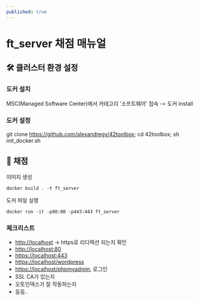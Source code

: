 ```yaml
---
published: true
---
```

# ft_server 채점 매뉴얼

## 🛠 클러스터 환경 설정

### 도커 설치
MSC(Managed Software Center)에서 카테고리 '소프트웨어' 접속 -> 도커 install

### 도커 설정
git clone https://github.com/alexandregv/42toolbox; cd 42toolbox; sh init_docker.sh

## 💯 채점
이미지 생성
~~~
docker build . -t ft_server
~~~
도커 파일 실행
~~~
docker run -it -p80:80 -p443:443 ft_server
~~~

### 체크리스트
* [http://localhost](http://localhost) -> https로 리디렉션 되는지 확인
* [http://localhost:80](http://localhost:80)
* [https://localhost:443](https://localhost:443)
* [https://localhost/wordpress](https://localhost/wordpress)
* [https://localhost/phpmyadmin](https://localhost/phpmyadmin), 로그인
* SSL CA가 있는지
* 오토인덱스가 잘 작동하는지
* 등등..
